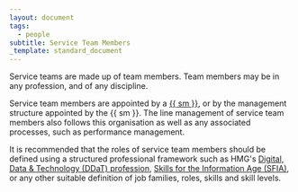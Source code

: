```yaml
---
layout: document
tags:
  - people
subtitle: Service Team Members
_template: standard_document
---
```


Service teams are made up of team members. Team members may be in any profession, and of any discipline.

Service team members are appointed by a [{{ sm }}](/service-managers), or by the management structure appointed by the {{ sm }}. The line management of service team members also follows this organisation as well as any associated processes, such as performance management.

It is recommended that the roles of service team members should be defined using a structured professional framework such as HMG's [Digital, Data & Technology (DDaT) profession](https://www.gov.uk/government/organisations/digital-data-and-technology-profession), [Skills for the Information Age (SFIA)](https://sfia-online.org/en), or any other suitable definition of job families, roles, skills and skill levels.

